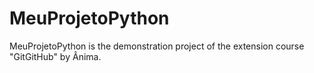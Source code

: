 # MeuProjetoPython
MeuProjetoPython is the demonstration project of the extension course "GitGitHub" by Ânima.
